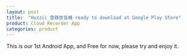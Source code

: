 ```yaml
---
layout: post
title:  "Huzzii 雲錄放音機 ready to download at Google Play Store"
product: Cloud Recorder App
categories: product
---
```

This is our 1st Android App, and Free for now, please try and enjoy it.
